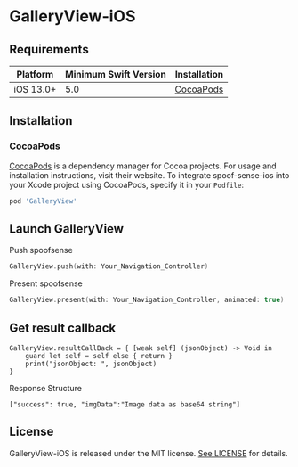 # GalleryView-iOS

## Requirements

| Platform | Minimum Swift Version | Installation
| --- | --- | --- |
| iOS 13.0+ | 5.0 | [CocoaPods](#cocoapods)

## Installation

### CocoaPods

[CocoaPods](https://cocoapods.org) is a dependency manager for Cocoa projects. For usage and installation instructions, visit their website. To integrate spoof-sense-ios into your Xcode project using CocoaPods, specify it in your `Podfile`:

```ruby
pod 'GalleryView'
```

## Launch GalleryView

Push spoofsense
```swift
GalleryView.push(with: Your_Navigation_Controller)
```

Present spoofsense
```swift
GalleryView.present(with: Your_Navigation_Controller, animated: true)
```


## Get result callback

```
GalleryView.resultCallBack = { [weak self] (jsonObject) -> Void in
    guard let self = self else { return }
    print("jsonObject: ", jsonObject)
}
```

Response Structure
```
["success": true, "imgData":"Image data as base64 string"]
```

## License

GalleryView-iOS is released under the MIT license. [See LICENSE](http://www.opensource.org/licenses/MIT) for details.
